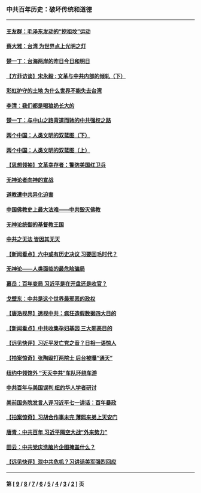 ### 中共百年历史：破坏传统和道德
---
#### [王友群：毛泽东发动的“挖祖坟”运动](../../pages/nf1176114/n13723639.md?07200430) 
#### [蔡大雅：台湾 为世界点上光明之灯](../../pages/nf1176114/n13531530.md?07200430) 
#### [楚一丁：台海两岸的昨日今日和明日](../../pages/nf1176114/n13531468.md?07200430) 
#### [【方菲访谈】宋永毅 : 文革与中共内部的倾轧（下）](../../pages/nf1176114/n13486836.md?07200430) 
#### [彩虹护守的土地 为什么世界不能失去台湾](../../pages/nf1176114/n13476849.md?07200430) 
#### [李清：我们都是喝狼奶长大的](../../pages/nf1176114/n13471478.md?07200430) 
#### [楚一丁：与中山之路背道而驰的中共强权之路](../../pages/nf1176114/n13437270.md?07200430) 
#### [两个中国：人类文明的双蓝图（下）](../../pages/nf1176114/n13423132.md?07200430) 
#### [两个中国：人类文明的双蓝图（上）](../../pages/nf1176114/n13422687.md?07200430) 
#### [【思想领袖】文革幸存者：警防美国红卫兵](../../pages/nf1176114/n13339289.md?07200430) 
#### [无神论者向神的宣战](../../pages/nf1176114/n13281535.md?07200430) 
#### [道教遭中共异化迫害](../../pages/nf1176114/n13281463.md?07200430) 
#### [中国佛教史上最大法难——中共毁灭佛教](../../pages/nf1176114/n13281397.md?07200430) 
#### [无神论统御的基督教王国](../../pages/nf1176114/n13281280.md?07200430) 
#### [中共之无法 皆因其无天](../../pages/nf1176114/n13281088.md?07200430) 
#### [【新闻看点】六中或有历史决议 习要回毛时代？](../../pages/nf1176114/n13222895.md?07200430) 
#### [无神论——人类面临的最危险骗局](../../pages/nf1176114/n13196137.md?07200430) 
#### [慕岳：百年变局 习近平是在开盘还是收官？](../../pages/nf1176114/n13206516.md?07200430) 
#### [戈壁东：中共是这个世界最邪恶的政权](../../pages/nf1176114/n13085641.md?07200430) 
#### [【唐浩视界】透视中共：疯狂造假数据四大目的](../../pages/nf1176114/n13080590.md?07200430) 
#### [【新闻看点】中共收集孕妇基因 三大邪恶目的](../../pages/nf1176114/n13077182.md?07200430) 
#### [【远见快评】习近平发亡党之音？日相一语惊人](../../pages/nf1176114/n13074809.md?07200430) 
#### [【拍案惊奇】张陶殴打两院士 后台被曝“通天”](../../pages/nf1176114/n13070496.md?07200430) 
#### [纽约中领馆外 “天灭中共”车队环绕车游](../../pages/nf1176114/n13070693.md?07200430) 
#### [中共百年与美国误判 纽约华人学者研讨](../../pages/nf1176114/n13067969.md?07200430) 
#### [美前国务院发言人评习近平七一讲话：百年暴政](../../pages/nf1176114/n13066986.md?07200430) 
#### [【拍案惊奇】习胡合作事未完 薄熙来弟上天安门](../../pages/nf1176114/n13065867.md?07200430) 
#### [唐青：中共百年 习近平隔空大战“外来势力”](../../pages/nf1176114/n13065976.md?07200430) 
#### [田云：中共党庆洗脑片企图掩盖什么？](../../pages/nf1176114/n13064395.md?07200430) 
#### [【远见快评】泄中共危机？习讲话美军强烈回应](../../pages/nf1176114/n13064269.md?07200430) 

---
#### 第 [ [9](./9.md?07200430) / [8](./8.md?07200430) / [7](./7.md?07200430) / [6](./6.md?07200430) / [5](./5.md?07200430) / [4](./4.md?07200430) / [3](./3.md?07200430) / [2](./2.md?07200430) ] 页

